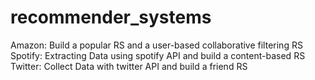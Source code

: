# recommender_systems

Amazon: Build a popular RS and a user-based collaborative filtering RS
<br/> Spotify: Extracting Data using spotify API and build a content-based RS
<br/> Twitter: Collect Data with twitter API and build a friend RS
